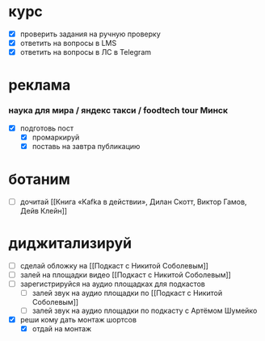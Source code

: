 # курс
- [x] проверить задания на ручную проверку
- [x] ответить на вопросы в LMS
- [x] ответить на вопросы в ЛС в Telegram
# реклама
### наука для мира / яндекс такси / foodtech tour Минск
- [x] подготовь пост
	- [x] промаркируй
	- [x] поставь на завтра публикацию
# ботаним
- [ ] дочитай [[Книга «Kafka в действии», Дилан Скотт, Виктор Гамов, Дейв Клейн]]
# диджитализируй
- [ ] сделай обложку на [[Подкаст с Никитой Соболевым]]
- [ ] залей на площадки видео [[Подкаст с Никитой Соболевым]]
- [ ] зарегистрируйся на аудио площадках для подкастов
	- [ ] залей звук на аудио площадки по [[Подкаст с Никитой Соболевым]]
	- [ ] залей звук на аудио площадки по подкасту с Артёмом Шумейко
- [x] реши кому дать монтаж шортсов
	- [x] отдай на монтаж
